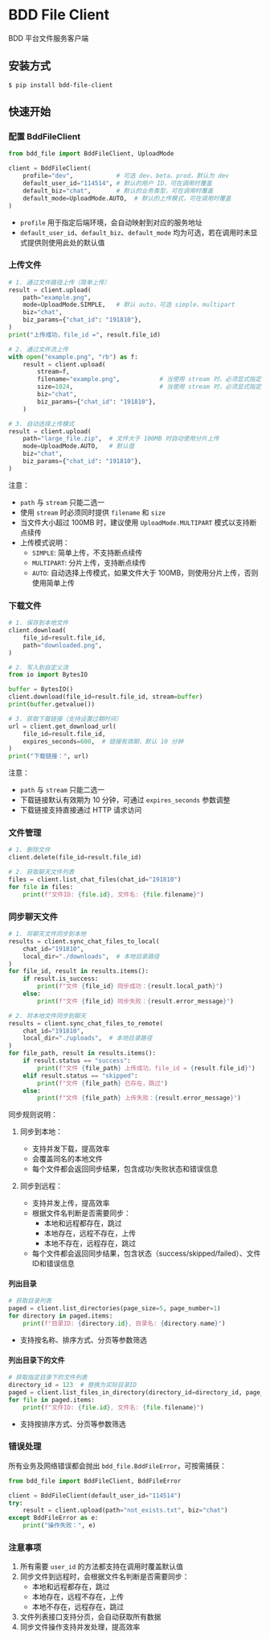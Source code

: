 # BDD File Client

BDD 平台文件服务客户端

## 安装方式

```shell
$ pip install bdd-file-client
```

## 快速开始

### 配置 BddFileClient

```python
from bdd_file import BddFileClient, UploadMode

client = BddFileClient(
    profile="dev",            # 可选 dev、beta、prod，默认为 dev
    default_user_id="114514", # 默认的用户 ID，可在调用时覆盖
    default_biz="chat",       # 默认的业务类型，可在调用时覆盖
    default_mode=UploadMode.AUTO,  # 默认的上传模式，可在调用时覆盖
)
```

- `profile` 用于指定后端环境，会自动映射到对应的服务地址
- `default_user_id`、`default_biz`、`default_mode` 均为可选，若在调用时未显式提供则使用此处的默认值

### 上传文件

```python
# 1. 通过文件路径上传（简单上传）
result = client.upload(
    path="example.png",
    mode=UploadMode.SIMPLE,   # 默认 auto，可选 simple、multipart
    biz="chat",
    biz_params={"chat_id": "191810"},
)
print("上传成功，file_id =", result.file_id)

# 2. 通过文件流上传
with open("example.png", "rb") as f:
    result = client.upload(
        stream=f,
        filename="example.png",           # 当使用 stream 时，必须显式指定文件名
        size=1024,                        # 当使用 stream 时，必须显式指定文件大小
        biz="chat",
        biz_params={"chat_id": "191810"},
    )

# 3. 自动选择上传模式
result = client.upload(
    path="large_file.zip",  # 文件大于 100MB 时自动使用分片上传
    mode=UploadMode.AUTO,   # 默认值
    biz="chat",
    biz_params={"chat_id": "191810"},
)
```

注意：
- `path` 与 `stream` 只能二选一
- 使用 `stream` 时必须同时提供 `filename` 和 `size`
- 当文件大小超过 100MB 时，建议使用 `UploadMode.MULTIPART` 模式以支持断点续传
- 上传模式说明：
  - `SIMPLE`: 简单上传，不支持断点续传
  - `MULTIPART`: 分片上传，支持断点续传
  - `AUTO`: 自动选择上传模式，如果文件大于 100MB，则使用分片上传，否则使用简单上传

### 下载文件

```python
# 1. 保存到本地文件
client.download(
    file_id=result.file_id,
    path="downloaded.png",
)

# 2. 写入到自定义流
from io import BytesIO

buffer = BytesIO()
client.download(file_id=result.file_id, stream=buffer)
print(buffer.getvalue())

# 3. 获取下载链接（支持设置过期时间）
url = client.get_download_url(
    file_id=result.file_id,
    expires_seconds=600,  # 链接有效期，默认 10 分钟
)
print("下载链接：", url)
```

注意：
- `path` 与 `stream` 只能二选一
- 下载链接默认有效期为 10 分钟，可通过 `expires_seconds` 参数调整
- 下载链接支持直接通过 HTTP 请求访问

### 文件管理

```python
# 1. 删除文件
client.delete(file_id=result.file_id)

# 2. 获取聊天文件列表
files = client.list_chat_files(chat_id="191810")
for file in files:
    print(f"文件ID: {file.id}, 文件名: {file.filename}")
```

### 同步聊天文件

```python
# 1. 将聊天文件同步到本地
results = client.sync_chat_files_to_local(
    chat_id="191810",
    local_dir="./downloads",  # 本地目录路径
)
for file_id, result in results.items():
    if result.is_success:
        print(f"文件 {file_id} 同步成功：{result.local_path}")
    else:
        print(f"文件 {file_id} 同步失败：{result.error_message}")

# 2. 将本地文件同步到聊天
results = client.sync_chat_files_to_remote(
    chat_id="191810",
    local_dir="./uploads",  # 本地目录路径
)
for file_path, result in results.items():
    if result.status == "success":
        print(f"文件 {file_path} 上传成功，file_id = {result.file_id}")
    elif result.status == "skipped":
        print(f"文件 {file_path} 已存在，跳过")
    else:
        print(f"文件 {file_path} 上传失败：{result.error_message}")
```

同步规则说明：
1. 同步到本地：
   - 支持并发下载，提高效率
   - 会覆盖同名的本地文件
   - 每个文件都会返回同步结果，包含成功/失败状态和错误信息

2. 同步到远程：
   - 支持并发上传，提高效率
   - 根据文件名判断是否需要同步：
     - 本地和远程都存在，跳过
     - 本地存在，远程不存在，上传
     - 本地不存在，远程存在，跳过
   - 每个文件都会返回同步结果，包含状态（success/skipped/failed）、文件ID和错误信息

#### 列出目录

```python
# 获取目录列表
paged = client.list_directories(page_size=5, page_number=1)
for directory in paged.items:
    print(f"目录ID: {directory.id}, 目录名: {directory.name}")
```
- 支持按名称、排序方式、分页等参数筛选

#### 列出目录下的文件

```python
# 获取指定目录下的文件列表
directory_id = 123  # 替换为实际目录ID
paged = client.list_files_in_directory(directory_id=directory_id, page_size=10, page_number=1)
for file in paged.items:
    print(f"文件ID: {file.id}, 文件名: {file.filename}")
```
- 支持按排序方式、分页等参数筛选

### 错误处理

所有业务及网络错误都会抛出 `bdd_file.BddFileError`，可按需捕获：

```python
from bdd_file import BddFileClient, BddFileError

client = BddFileClient(default_user_id="114514")
try:
    result = client.upload(path="not_exists.txt", biz="chat")
except BddFileError as e:
    print("操作失败：", e)
```

### 注意事项

1. 所有需要 `user_id` 的方法都支持在调用时覆盖默认值
2. 同步文件到远程时，会根据文件名判断是否需要同步：
   - 本地和远程都存在，跳过
   - 本地存在，远程不存在，上传
   - 本地不存在，远程存在，跳过
3. 文件列表接口支持分页，会自动获取所有数据
4. 同步文件操作支持并发处理，提高效率
